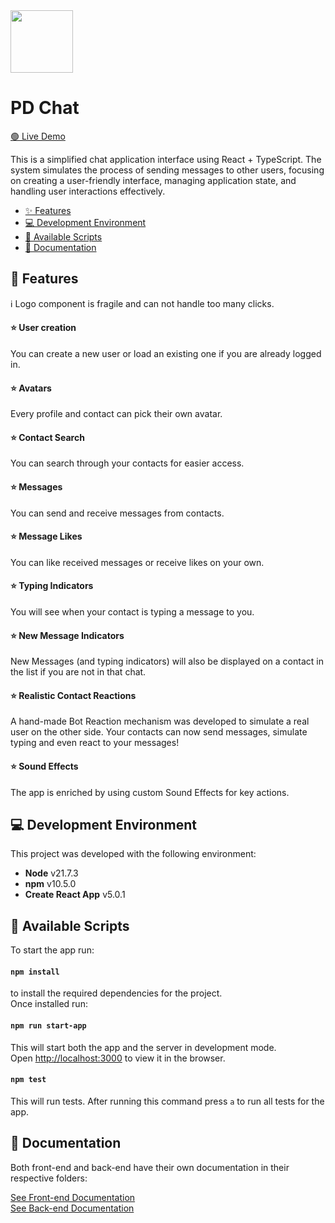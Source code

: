 <img src="https://i.ibb.co/1zDMMx8/Screenshot-2024-06-30-at-13-09-53.png" width="100px" />

# PD Chat

[🟢 Live Demo](https://pd-chat-dd1b96397864.herokuapp.com)

This is a simplified chat application interface using React + TypeScript. The system simulates the process of sending messages to other users, focusing on creating a user-friendly interface, managing application state, and handling user interactions effectively.

- [✨ Features](#-features)
- [💻 Development Environment](#-development-environment)
- [📄 Available Scripts](#-available-scripts)
- [📜 Documentation](#-documentation)

## 🌟 Features

ℹ️ Logo component is fragile and can not handle too many clicks.

#### ⭐️ User creation

You can create a new user or load an existing one if you are already logged in.

#### ⭐️ Avatars

Every profile and contact can pick their own avatar.

#### ⭐️ Contact Search

You can search through your contacts for easier access.

#### ⭐️ Messages

You can send and receive messages from contacts.

#### ⭐️ Message Likes

You can like received messages or receive likes on your own.

#### ⭐️ Typing Indicators

You will see when your contact is typing a message to you.

#### ⭐️ New Message Indicators

New Messages (and typing indicators) will also be displayed on a contact in the list if you are not in that chat.

#### ⭐️ Realistic Contact Reactions

A hand-made Bot Reaction mechanism was developed to simulate a real user on the other side. Your contacts can now send messages, simulate typing and even react to your messages!

#### ⭐️ Sound Effects

The app is enriched by using custom Sound Effects for key actions.

## 💻 Development Environment

This project was developed with the following environment:

- **Node** v21.7.3
- **npm** v10.5.0
- **Create React App** v5.0.1

## 📄 Available Scripts

To start the app run:

#### `npm install`

to install the required dependencies for the project.  
Once installed run:

#### `npm run start-app`

This will start both the app and the server in development mode.  
Open [http://localhost:3000](http://localhost:3000) to view it in the browser.

#### `npm test`

This will run tests. After running this command press `a` to run all tests for the app.

## 📜 Documentation

Both front-end and back-end have their own documentation in their respective folders:

[See Front-end Documentation](src/README.md)  
[See Back-end Documentation](server/README.md)
